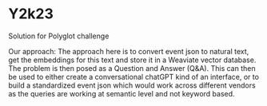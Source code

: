 # Y2k23
Solution for Polyglot challenge

Our approach:
The approach here is to convert event json to natural text, get the embeddings for this text and store it in a Weaviate vector database.
The problem is then posed as a Question and Answer (Q&A).
This can then be used to either create a conversational chatGPT kind of an interface, or to build a standardized event json which would work across different vendors as the queries are working at semantic level and not keyword based.
